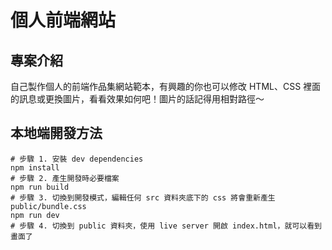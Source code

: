# 個人前端網站
## 專案介紹
自己製作個人的前端作品集網站範本，有興趣的你也可以修改 HTML、CSS 裡面的訊息或更換圖片，看看效果如何吧！圖片的話記得用相對路徑～

## 本地端開發方法

```shell
# 步驟 1. 安裝 dev dependencies
npm install
# 步驟 2. 產生開發時必要檔案
npm run build
# 步驟 3. 切換到開發模式，編輯任何 src 資料夾底下的 css 將會重新產生 public/bundle.css
npm run dev
# 步驟 4. 切換到 public 資料夾，使用 live server 開啟 index.html，就可以看到畫面了
```
